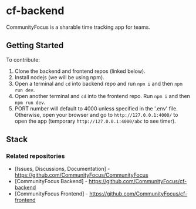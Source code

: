 # cf-backend
CommunityFocus is a sharable time tracking app for teams.

## Getting Started
To contribute:

1. Clone the backend and frontend repos (linked below).
2. Install nodejs (we will be using npm).
3. Open a terminal and `cd` into backend repo and run `npm i` and then `npm run dev`.
4. Open another terminal and `cd` into the frontend repo. Run `npm i` and then `npm run dev`.
5. PORT number will default to 4000 unless specified in the '.env' file. Otherwise, open your browser and go to `http://127.0.0.1:4000/` to open the app (temporary `http://127.0.0.1:4000/abc` to see timer).

## Stack

### Related repositories
- [Issues, Discussions, Documentation] - https://github.com/CommunityFocus/CommunityFocus
- [CommunityFocus Backend] - https://github.com/CommunityFocus/cf-backend
- [CommunityFocus Frontend] - https://github.com/CommunityFocus/cf-frontend
